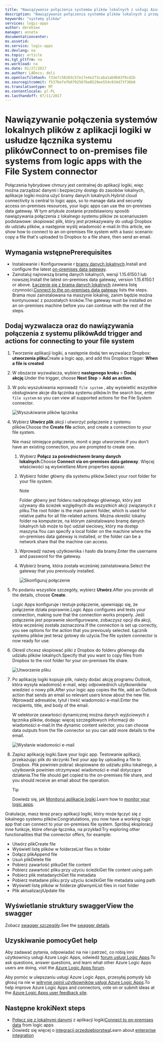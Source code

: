 ```yaml
---
title: "Nawiązywanie połączenia systemów plików lokalnych z usługi Azure Logic Apps | Dokumentacja firmy Microsoft"
description: "Nawiązywanie połączenia systemów plików lokalnych z przepływu pracy aplikacji logiki za pomocą bramy danych lokalnych i łącznika systemu plików"
keywords: "systemy plików"
services: logic-apps
author: derek1ee
manager: anneta
documentationcenter: 
ms.assetid: 
ms.service: logic-apps
ms.devlang: na
ms.topic: article
ms.tgt_pltfrm: na
ms.workload: na
ms.date: 01/27/2017
ms.author: LADocs; deli
ms.openlocfilehash: f33e7c58103c57e17e4e273caba1ab9b83f0cd2b
ms.sourcegitcommit: f537befafb079256fba0529ee554c034d73f36b0
ms.translationtype: MT
ms.contentlocale: pl-PL
ms.lasthandoff: 07/11/2017
---
```

# <a name="connect-to-on-premises-file-systems-from-logic-apps-with-the-file-system-connector"></a><span data-ttu-id="84cea-104">Nawiązywanie połączenia systemów lokalnych plików z aplikacji logiki w usłudze łącznika systemu plików</span><span class="sxs-lookup"><span data-stu-id="84cea-104">Connect to on-premises file systems from logic apps with the File System connector</span></span>

<span data-ttu-id="84cea-105">Połączenia hybrydowe chmury jest centralnej do aplikacji logiki, więc można zarządzać danymi i bezpieczny dostęp do zasobów lokalnych, aplikacje logiki można użyć bramy danych lokalnych.</span><span class="sxs-lookup"><span data-stu-id="84cea-105">Hybrid cloud connectivity is central to logic apps, so to manage data and securely access on-premises resources, your logic apps can use the on-premises data gateway.</span></span> <span data-ttu-id="84cea-106">W tym artykule zostanie przedstawiony sposób nawiązywania połączenia z lokalnego systemu plików ze scenariuszem podstawowe: skopiować plik, który jest przekazywany do usługi Dropbox do udziału plików, a następnie wyślij wiadomość e-mail.</span><span class="sxs-lookup"><span data-stu-id="84cea-106">In this article, we show how to connect to an on-premises file system with a basic scenario: copy a file that's uploaded to Dropbox to a file share, then send an email.</span></span>

## <a name="prerequisites"></a><span data-ttu-id="84cea-107">Wymagania wstępne</span><span class="sxs-lookup"><span data-stu-id="84cea-107">Prerequisites</span></span>

- <span data-ttu-id="84cea-108">Instalowanie i Konfigurowanie r [bramy danych lokalnych](https://www.microsoft.com/download/details.aspx?id=53127).</span><span class="sxs-lookup"><span data-stu-id="84cea-108">Install and configure the latest [on-premises data gateway](https://www.microsoft.com/download/details.aspx?id=53127).</span></span>
- <span data-ttu-id="84cea-109">Zainstaluj najnowszą bramę danych lokalnych, wersji 1.15.6150.1 lub nowszej.</span><span class="sxs-lookup"><span data-stu-id="84cea-109">Install the latest on-premises data gateway, version 1.15.6150.1 or above.</span></span> <span data-ttu-id="84cea-110">[Łączenie się z bramą danych lokalnych](http://aka.ms/logicapps-gateway) zawiera listę czynności.</span><span class="sxs-lookup"><span data-stu-id="84cea-110">[Connect to the on-premises data gateway](http://aka.ms/logicapps-gateway) lists the steps.</span></span> <span data-ttu-id="84cea-111">Brama musi zainstalowana na maszynie lokalnej, zanim będzie można kontynuować z pozostałych kroków.</span><span class="sxs-lookup"><span data-stu-id="84cea-111">The gateway must be installed on an on-premises machine before you can continue with the rest of the steps.</span></span>

## <a name="add-trigger-and-actions-for-connecting-to-your-file-system"></a><span data-ttu-id="84cea-112">Dodaj wyzwalacza oraz do nawiązywania połączenia z systemu plików</span><span class="sxs-lookup"><span data-stu-id="84cea-112">Add trigger and actions for connecting to your file system</span></span>

1. <span data-ttu-id="84cea-113">Tworzenie aplikacji logiki, a następnie dodaj ten wyzwalacz Dropbox: **utworzenia pliku**</span><span class="sxs-lookup"><span data-stu-id="84cea-113">Create a logic app, and add this Dropbox trigger: **When a file is created**</span></span> 
2. <span data-ttu-id="84cea-114">W obszarze wyzwalacza, wybierz **następnego kroku** > **Dodaj akcję**.</span><span class="sxs-lookup"><span data-stu-id="84cea-114">Under the trigger, choose **Next Step** > **Add an action**.</span></span> 
3. <span data-ttu-id="84cea-115">W polu wyszukiwania wprowadź `file system` , aby wyświetlić wszystkie obsługiwane akcje dla łącznika systemu plików.</span><span class="sxs-lookup"><span data-stu-id="84cea-115">In the search box, enter `file system` so you can view all supported actions for the File System connector.</span></span>

   ![Wyszukiwanie plików łącznika](media/logic-apps-using-file-connector/search-file-connector.png)

2. <span data-ttu-id="84cea-117">Wybierz **Utwórz plik** akcji i utworzyć połączenie z systemu plików.</span><span class="sxs-lookup"><span data-stu-id="84cea-117">Choose the **Create file** action, and create a connection to your file system.</span></span>

   <span data-ttu-id="84cea-118">Nie masz istniejące połączenie, monit o jego utworzenie.</span><span class="sxs-lookup"><span data-stu-id="84cea-118">If you don't have an existing connection, you are prompted to create one.</span></span>

   1. <span data-ttu-id="84cea-119">Wybierz **Połącz za pośrednictwem bramy danych lokalnych**.</span><span class="sxs-lookup"><span data-stu-id="84cea-119">Choose **Connect via on-premises data gateway**.</span></span> <span data-ttu-id="84cea-120">Więcej właściwości są wyświetlane.</span><span class="sxs-lookup"><span data-stu-id="84cea-120">More properties appear.</span></span>
   2. <span data-ttu-id="84cea-121">Wybierz folder główny dla systemu plików.</span><span class="sxs-lookup"><span data-stu-id="84cea-121">Select your root folder for your file system.</span></span>
      
       > [!NOTE]
       > <span data-ttu-id="84cea-122">Folder główny jest folderu nadrzędnego głównego, który jest używany dla ścieżek względnych dla wszystkich akcji związanych z pliku.</span><span class="sxs-lookup"><span data-stu-id="84cea-122">The root folder is the main parent folder, which is used for relative paths for all file-related actions.</span></span> <span data-ttu-id="84cea-123">Można określić lokalny folder na komputerze, na którym zainstalowano bramę danych lokalnych lub może to być udział sieciowy, który ma dostęp maszyna.</span><span class="sxs-lookup"><span data-stu-id="84cea-123">You can specify a local folder on the machine where the on-premises data gateway is installed, or the folder can be a network share that the machine can access.</span></span>

   3. <span data-ttu-id="84cea-124">Wprowadź nazwę użytkownika i hasło dla bramy.</span><span class="sxs-lookup"><span data-stu-id="84cea-124">Enter the username and password for the gateway.</span></span>
   4. <span data-ttu-id="84cea-125">Wybierz bramę, która została wcześniej zainstalowana.</span><span class="sxs-lookup"><span data-stu-id="84cea-125">Select the gateway that you previously installed.</span></span>

       ![Skonfiguruj połączenie](media/logic-apps-using-file-connector/create-file.png)

3. <span data-ttu-id="84cea-127">Po podaniu wszystkie szczegóły, wybierz **Utwórz**.</span><span class="sxs-lookup"><span data-stu-id="84cea-127">After you provide all the details, choose **Create**.</span></span> 

   <span data-ttu-id="84cea-128">Logic Apps konfiguruje i testuje połączenie, upewniając się, że połączenie działa poprawnie.</span><span class="sxs-lookup"><span data-stu-id="84cea-128">Logic Apps configures and tests your connection, making sure that the connection works properly.</span></span> 
   <span data-ttu-id="84cea-129">Jeśli połączenie jest poprawnie skonfigurowane, zobaczysz opcji dla akcji, która wcześniej została zaznaczona.</span><span class="sxs-lookup"><span data-stu-id="84cea-129">If the connection is set up correctly, you see options for the action that you previously selected.</span></span> 
   <span data-ttu-id="84cea-130">Łącznik systemu plików jest teraz gotowy do użycia.</span><span class="sxs-lookup"><span data-stu-id="84cea-130">The file system connector is now ready for use.</span></span>

4. <span data-ttu-id="84cea-131">Określ chcesz skopiować pliki z Dropbox do folderu głównego dla udziału plików lokalnych.</span><span class="sxs-lookup"><span data-stu-id="84cea-131">Specify that you want to copy files from Dropbox to the root folder for your on-premises file share.</span></span>

   ![Utworzenie pliku](media/logic-apps-using-file-connector/create-file-filled.png)

5. <span data-ttu-id="84cea-133">Po aplikację logiki kopiuje plik, należy dodać akcję programu Outlook, która wysyła wiadomość e-mail, więc odpowiednich użytkowników wiedzieć o nowy plik.</span><span class="sxs-lookup"><span data-stu-id="84cea-133">After your logic app copies the file, add an Outlook action that sends an email so relevant users know about the new file.</span></span> <span data-ttu-id="84cea-134">Wprowadź adresatów, tytuł i treść wiadomości e-mail.</span><span class="sxs-lookup"><span data-stu-id="84cea-134">Enter the recipients, title, and body of the email.</span></span> 

   <span data-ttu-id="84cea-135">W selektorze zawartości dynamicznej można danych wyjściowych z łącznika plików, dodając więcej szczegółowych informacji do wiadomości e-mail.</span><span class="sxs-lookup"><span data-stu-id="84cea-135">In the dynamic content selector, you can choose data outputs from the file connector so you can add more details to the email.</span></span>

   ![Wysłanie wiadomości e-mail](media/logic-apps-using-file-connector/send-email.png)

6. <span data-ttu-id="84cea-137">Zapisz aplikację logiki.</span><span class="sxs-lookup"><span data-stu-id="84cea-137">Save your logic app.</span></span> <span data-ttu-id="84cea-138">Testowanie aplikacji, przekazując plik do skrzynki.</span><span class="sxs-lookup"><span data-stu-id="84cea-138">Test your app by uploading a file to Dropbox.</span></span> <span data-ttu-id="84cea-139">Plik powinien pobrać skopiowane do udziału pliku lokalnego, a użytkownik powinien otrzymywać wiadomości e-mail dotyczące działania.</span><span class="sxs-lookup"><span data-stu-id="84cea-139">The file should get copied to the on-premises file share, and you should receive an email about the operation.</span></span>

   > [!TIP] 
   > <span data-ttu-id="84cea-140">Dowiedz się, jak [Monitoruj aplikacje logiki](../logic-apps/logic-apps-monitor-your-logic-apps.md).</span><span class="sxs-lookup"><span data-stu-id="84cea-140">Learn how to [monitor your logic apps](../logic-apps/logic-apps-monitor-your-logic-apps.md).</span></span>

<span data-ttu-id="84cea-141">Gratulacje, masz teraz pracy aplikacji logiki, który może łączyć się z lokalnego systemu plików.</span><span class="sxs-lookup"><span data-stu-id="84cea-141">Congratulations, you now have a working logic app that can connect to your on-premises file system.</span></span> <span data-ttu-id="84cea-142">Spróbuj eksploracji inne funkcje, które oferuje łącznika, na przykład:</span><span class="sxs-lookup"><span data-stu-id="84cea-142">Try exploring other functionalities that the connector offers, for example:</span></span>

- <span data-ttu-id="84cea-143">Utwórz plik</span><span class="sxs-lookup"><span data-stu-id="84cea-143">Create file</span></span>
- <span data-ttu-id="84cea-144">Wyświetl listę plików w folderze</span><span class="sxs-lookup"><span data-stu-id="84cea-144">List files in folder</span></span>
- <span data-ttu-id="84cea-145">Dołącz plik</span><span class="sxs-lookup"><span data-stu-id="84cea-145">Append file</span></span>
- <span data-ttu-id="84cea-146">Usuń plik</span><span class="sxs-lookup"><span data-stu-id="84cea-146">Delete file</span></span>
- <span data-ttu-id="84cea-147">Pobierz zawartość pliku</span><span class="sxs-lookup"><span data-stu-id="84cea-147">Get file content</span></span>
- <span data-ttu-id="84cea-148">Pobierz zawartość pliku przy użyciu ścieżki</span><span class="sxs-lookup"><span data-stu-id="84cea-148">Get file content using path</span></span>
- <span data-ttu-id="84cea-149">Pobierz plik metadanych</span><span class="sxs-lookup"><span data-stu-id="84cea-149">Get file metadata</span></span>
- <span data-ttu-id="84cea-150">Pobierz metadane pliku przy użyciu ścieżki</span><span class="sxs-lookup"><span data-stu-id="84cea-150">Get file metadata using path</span></span>
- <span data-ttu-id="84cea-151">Wyświetl listę plików w folderze głównym</span><span class="sxs-lookup"><span data-stu-id="84cea-151">List files in root folder</span></span>
- <span data-ttu-id="84cea-152">Plik aktualizacji</span><span class="sxs-lookup"><span data-stu-id="84cea-152">Update file</span></span>

## <a name="view-the-swagger"></a><span data-ttu-id="84cea-153">Wyświetlanie struktury swagger</span><span class="sxs-lookup"><span data-stu-id="84cea-153">View the swagger</span></span>
<span data-ttu-id="84cea-154">Zobacz [swagger szczegóły](/connectors/fileconnector/).</span><span class="sxs-lookup"><span data-stu-id="84cea-154">See the [swagger details](/connectors/fileconnector/).</span></span> 

## <a name="get-help"></a><span data-ttu-id="84cea-155">Uzyskiwanie pomocy</span><span class="sxs-lookup"><span data-stu-id="84cea-155">Get help</span></span>

<span data-ttu-id="84cea-156">Aby zadawać pytania, odpowiadać na nie i patrzeć, co robią inni użytkownicy usługi Azure Logic Apps, odwiedź [forum usługi Logic Apps](https://social.msdn.microsoft.com/Forums/en-US/home?forum=azurelogicapps).</span><span class="sxs-lookup"><span data-stu-id="84cea-156">To ask questions, answer questions, and learn what other Azure Logic Apps users are doing, visit the [Azure Logic Apps forum](https://social.msdn.microsoft.com/Forums/en-US/home?forum=azurelogicapps).</span></span>

<span data-ttu-id="84cea-157">Aby pomóc w ulepszaniu usługi Azure Logic Apps, przesyłaj pomysły lub głosuj na nie w [witrynie opinii użytkowników usługi Azure Logic Apps](http://aka.ms/logicapps-wish).</span><span class="sxs-lookup"><span data-stu-id="84cea-157">To help improve Azure Logic Apps and connectors, vote on or submit ideas at the [Azure Logic Apps user feedback site](http://aka.ms/logicapps-wish).</span></span>

## <a name="next-steps"></a><span data-ttu-id="84cea-158">Następne kroki</span><span class="sxs-lookup"><span data-stu-id="84cea-158">Next steps</span></span>

- <span data-ttu-id="84cea-159">[Połącz się z lokalnymi danymi](../logic-apps/logic-apps-gateway-connection.md) z aplikacji logiki</span><span class="sxs-lookup"><span data-stu-id="84cea-159">[Connect to on-premises data](../logic-apps/logic-apps-gateway-connection.md) from logic apps</span></span>
- <span data-ttu-id="84cea-160">Dowiedz się więcej o [integracji przedsiębiorstwa](../logic-apps/logic-apps-enterprise-integration-overview.md)</span><span class="sxs-lookup"><span data-stu-id="84cea-160">Learn about [enterprise integration](../logic-apps/logic-apps-enterprise-integration-overview.md)</span></span>
